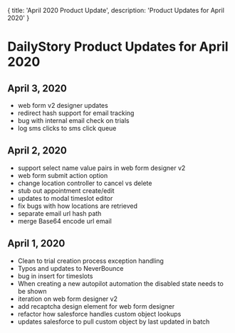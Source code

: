 {
	title: 'April 2020 Product Update',
	description: 'Product Updates for April 2020'
}
# DailyStory Product Updates for April 2020
## April 3, 2020
* web form v2 designer updates
* redirect hash support for email tracking
* bug with internal email check on trials
* log sms clicks to sms click queue

## April 2, 2020
* support select name value pairs in web form designer v2
* web form submit action option
* change location controller to cancel vs delete
* stub out appointment create/edit
* updates to modal timeslot editor
* fix bugs with how locations are retrieved
* separate email url hash path
* merge Base64 encode url email

## April 1, 2020
* Clean to trial creation process exception handling
* Typos and updates to NeverBounce
* bug in insert for timeslots
* When creating a new autopilot automation the disabled state needs to be shown
* iteration on web form designer v2
* add recaptcha design element for web form designer
* refactor how salesforce handles custom object lookups
* updates salesforce to pull custom object by last updated in batch
